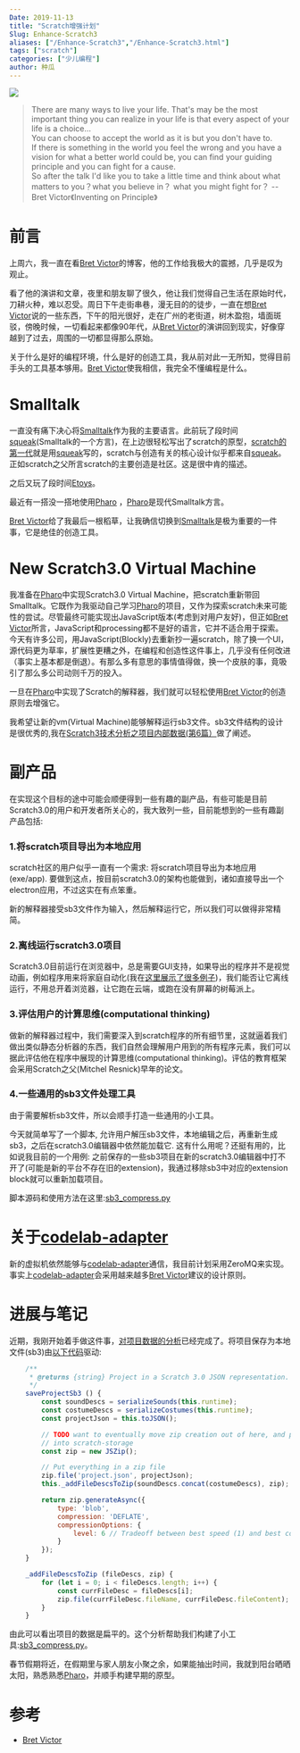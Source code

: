 ```yaml
---
Date: 2019-11-13
title: "Scratch增强计划"
Slug: Enhance-Scratch3
aliases: ["/Enhance-Scratch3","/Enhance-Scratch3.html"]
tags: ["scratch"]
categories: ["少儿编程"]
author: 种瓜
---
```


<img class="img-responsive" src="/img/create_2767ae26.png" />


>  There are many ways to live your life. That's may be the most important thing you can realize in your life is that every aspect of your life is a choice...  
You can choose to accept the world as it is but you don't have to.  
If there is something in the world you feel the wrong and you have a vision for what a better world could be, you can find your guiding principle and you can fight for a cause.  
So after the talk I'd like you to take a little time and think about what matters to you？what you believe in？ what you might fight for？ -- Bret Victor《Inventing on Principle》

<!--more-->


# 前言
上周六，我一直在看[Bret Victor](http://worrydream.com/)的博客，他的工作给我极大的震撼，几乎是叹为观止。


看了他的演讲和文章，夜里和朋友聊了很久，他让我们觉得自己生活在原始时代，刀耕火种，难以忍受。周日下午走街串巷，漫无目的的徒步，一直在想[Bret Victor](http://worrydream.com/)说的一些东西，下午的阳光很好，走在广州的老街道，树木盈抱，墙面斑驳，傍晚时候，一切看起来都像90年代，从[Bret Victor](http://worrydream.com/)的演讲回到现实，好像穿越到了过去，周围的一切都显得那么原始。

关于什么是好的编程环境，什么是好的创造工具，我从前对此一无所知，觉得目前手头的工具基本够用。[Bret Victor](http://worrydream.com/)使我相信，我完全不懂编程是什么。

# Smalltalk
一直没有痛下决心将[Smalltalk](https://zh.wikipedia.org/zh-hans/Smalltalk)作为我的主要语言。此前玩了段时间[squeak](https://zh.wikipedia.org/zh-hans/Squeak)(Smalltalk的一个方言)，在上边很轻松写出了scratch的原型，[scratch的第一代](https://github.com/LLK/Scratch_1.4)就是用[squeak](https://zh.wikipedia.org/zh-hans/Squeak)写的，scratch与创造有关的核心设计似乎都来自[squeak](https://zh.wikipedia.org/zh-hans/Squeak)。正如scratch之父所言scratch的主要创造是社区。这是很中肯的描述。

之后又玩了段时间[Etoys](https://en.wikipedia.org/wiki/Etoys_(programming_language))。

最近有一搭没一搭地使用[Pharo](https://pharo.org/) ，[Pharo](https://pharo.org/)是现代Smalltalk方言。

[Bret Victor](http://worrydream.com/)给了我最后一根稻草，让我确信切换到[Smalltalk](https://zh.wikipedia.org/zh-hans/Smalltalk)是极为重要的一件事，它是绝佳的创造工具。

#   New Scratch3.0 Virtual Machine
我准备在[Pharo](https://pharo.org/)中实现Scratch3.0 Virtual Machine，把scratch重新带回Smalltalk。它既作为我驱动自己学习[Pharo](https://pharo.org/)的项目，又作为探索scratch未来可能性的尝试。尽管最终可能实现出JavaScript版本(考虑到对用户友好)，但正如[Bret Victor](http://worrydream.com/)所言，JavaScript和processing都不是好的语言，它并不适合用于探索。今天有许多公司，用JavaScript(Blockly)去重新抄一遍scratch，除了换一个UI，源代码更为草率，扩展性更糟之外，在编程和创造性这件事上，几乎没有任何改进（事实上基本都是倒退）。有那么多有意思的事情值得做，换一个皮肤的事，竟吸引了那么多公司动则千万的投入。

一旦在[Pharo](https://pharo.org/)中实现了Scratch的解释器，我们就可以轻松使用[Bret Victor](http://worrydream.com/)的创造原则去增强它。

我希望让新的vm(Virtual Machine)能够解释运行sb3文件。sb3文件结构的设计是很优秀的,我在[Scratch3技术分析之项目内部数据(第6篇）](https://blog.just4fun.site/Scratch3_project_json_analysis_6.html)做了阐述。

# 副产品
在实现这个目标的途中可能会顺便得到一些有趣的副产品，有些可能是目前Scratch3.0的用户和开发者所关心的，我大致列一些，目前能想到的一些有趣副产品包括:

### 1.将scratch项目导出为本地应用

scratch社区的用户似乎一直有一个需求: 将scratch项目导出为本地应用(exe/app). 要做到这点，按目前scratch3.0的架构也能做到，诸如直接导出一个electron应用，不过这实在有点笨重。

新的解释器接受sb3文件作为输入，然后解释运行它，所以我们可以做得非常精简。

### 2.离线运行scratch3.0项目

Scratch3.0目前运行在浏览器中，总是需要GUI支持，如果导出的程序并不是视觉动画，例如程序用来将家庭自动化(我在[这里展示了很多例子](https://codelab-adapter-docs.codelab.club/user_guide/gallery/))，我们能否让它离线运行，不用总开着浏览器，让它跑在云端，或跑在没有屏幕的树莓派上。


### 3.评估用户的计算思维(computational thinking)

做新的解释器过程中，我们需要深入到scratch程序的所有细节里，这就逼着我们做出类似静态分析器的东西，我们自然会理解用户用到的所有程序元素，我们可以据此评估他在程序中展现的计算思维(computational thinking)。评估的教育框架会采用Scratch之父(Mitchel Resnick)早年的论文。

### 4.一些通用的sb3文件处理工具 

由于需要解析sb3文件，所以会顺手打造一些通用的小工具。

今天就简单写了一个脚本, 允许用户解压sb3文件，本地编辑之后，再重新生成sb3，之后在scratch3.0编辑器中依然能加载它. 这有什么用呢？还挺有用的，比如说我目前的一个用例: 之前保存的一些sb3项目在新的scratch3.0编辑器中打不开了(可能是新的平台不存在旧的extension)，我通过移除sb3中对应的extension block就可以重新加载项目。

脚本源码和使用方法在这里:[sb3_compress.py](https://gist.github.com/wwj718/cd2447e68409a0f36141f4d1d7698fd9)


# 关于[codelab-adapter](https://codelab-adapter-docs.codelab.club/)
新的虚拟机依然能够与[codelab-adapter](https://codelab-adapter-docs.codelab.club/)通信，我目前计划采用ZeroMQ来实现。事实上[codelab-adapter](https://codelab-adapter-docs.codelab.club/)会采用越来越多[Bret Victor](http://worrydream.com/)建议的设计原则。

# 进展与笔记
近期，我刚开始着手做这件事，[对项目数据的分析](https://blog.just4fun.site/Scratch3_project_json_analysis_6.html)已经完成了。将项目保存为本地文件(sb3)由[以下代码](https://github.com/LLK/scratch-vm/blob/98b92be2d74ba868d876feaf00a02ceb11dbf311/src/virtual-machine.js#L356)驱动:

```js
    /**
     * @returns {string} Project in a Scratch 3.0 JSON representation.
     */
    saveProjectSb3 () {
        const soundDescs = serializeSounds(this.runtime);
        const costumeDescs = serializeCostumes(this.runtime);
        const projectJson = this.toJSON();

        // TODO want to eventually move zip creation out of here, and perhaps
        // into scratch-storage
        const zip = new JSZip();

        // Put everything in a zip file
        zip.file('project.json', projectJson);
        this._addFileDescsToZip(soundDescs.concat(costumeDescs), zip);

        return zip.generateAsync({
            type: 'blob',
            compression: 'DEFLATE',
            compressionOptions: {
                level: 6 // Tradeoff between best speed (1) and best compression (9)
            }
        });
    }

    _addFileDescsToZip (fileDescs, zip) {
        for (let i = 0; i < fileDescs.length; i++) {
            const currFileDesc = fileDescs[i];
            zip.file(currFileDesc.fileName, currFileDesc.fileContent);
        }
    }
```

由此可以看出项目的数据是扁平的。这个分析帮助我们构建了小工具:[sb3_compress.py](https://gist.github.com/wwj718/cd2447e68409a0f36141f4d1d7698fd9)。

春节假期将近，在假期里与家人朋友小聚之余，如果能抽出时间，我就到阳台晒晒太阳，熟悉熟悉[Pharo](https://pharo.org/)，并顺手构建早期的原型。

# 参考
*  [Bret Victor](http://worrydream.com/)